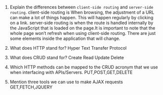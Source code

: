 1.  Explain the differences between `client-side routing` and `server-side routing`.
client-side routing is When browsing, the adjustment of a URL can make a lot of things happen. This will happen regularly by clicking on a link.
server-side routing is when the route is handled internally by the JavaScript that is loaded on the page.It is important to note that the whole page won’t refresh when using client-side routing. There are just some elements inside the application that will change.

1.  What does HTTP stand for?
Hyper Text Transfer Protocol
1.  What does CRUD stand for?
Create Read Update Delete

1.  Which HTTP methods can be mapped to the CRUD acronym that we use when interfacing with APIs/Servers.
PUT,POST,GET,DELETE
1.  Mention three tools we can use to make AJAX requests
GET,FETCH,JQUERY